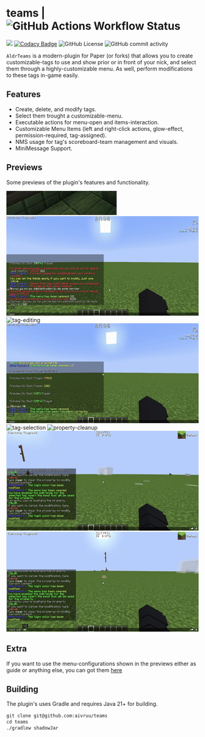 # teams | ![GitHub Actions Workflow Status](https://img.shields.io/github/actions/workflow/status/aivruu/teams/build.yml)
[![](https://jitpack.io/v/aivruu/teams.svg)](https://jitpack.io/#aivruu/teams)
[![Codacy Badge](https://app.codacy.com/project/badge/Grade/b08871d529b147f79ef24a9856abdee1)](https://app.codacy.com/gh/aivruu/teams/dashboard?utm_source=gh&utm_medium=referral&utm_content=&utm_campaign=Badge_grade)
![GitHub License](https://img.shields.io/github/license/aivruu/teams)
![GitHub commit activity](https://img.shields.io/github/commit-activity/t/aivruu/teams)

`AldrTeams` is a modern-plugin for Paper (or forks) that allows you to create customizable-tags to use and show prior or
in front of your nick, and select them through a highly-customizable menu. As well, perform modifications to these tags
in-game easily.

## Features
* Create, delete, and modify tags.
* Select them trought a customizable-menu.
* Executable actions for menu-open and items-interaction.
* Customizable Menu Items (left and right-click actions, glow-effect, permission-required, tag-assigned).
* NMS usage for tag's scoreboard-team management and visuals.
* MiniMessage Support.

## Previews
Some previews of the plugin's features and functionality.

![join-tag-view](https://github.com/aivruu/teams/blob/main/previews/join-tag-view.gif)
![menu-viewer](https://github.com/aivruu/teams/blob/main/previews/menu-viewer.gif)
![tag-editing](https://github.com/aivruu/teams/blob/main/previews/tag-editing.gif)
![tag-right-click-preview](https://github.com/aivruu/teams/blob/main/previews/tag-right-click-preview.gif)
![tag-selection](https://github.com/aivruu/teams/blob/main/previews/tag-selection.gif)
![property-cleanup](https://github.com/aivruu/teams/blob/main/assets/previews/prefix-clear.gif)
![color-modifying](https://github.com/aivruu/teams/blob/main/assets/previews/color-edit.gif)
![edition-cancel](https://github.com/aivruu/teams/blob/main/assets/previews/editing-cancel.gif)

## Extra
If you want to use the menu-configurations shown in the previews either as guide or anything else, you can got them [here](https://github.com/aivruu/teams/blob/main/assets/configs)

## Building
The plugin's uses Gradle and requires Java 21+ for building.
```
git clone git@github.com:aivruu/teams
cd teams
./gradlew shadowJar
```
